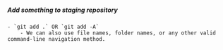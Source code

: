 ##### Add something to staging repository
    - `git add .` OR `git add -A`
        - We can also use file names, folder names, or any other valid command-line navigation method.